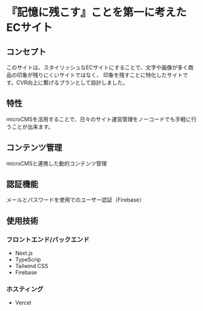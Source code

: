 # 『記憶に残こす』ことを第一に考えたECサイト

## コンセプト
このサイトは、スタイリッシュなECサイトにすることで、文字や画像が多く商品の印象が残りにくいサイトではなく、
印象を残すことに特化したサイトです。CVR向上に繋げるプランとして設計しました。

## 特性
microCMSを活用することで、日々のサイト運営管理をノーコードでも手軽に行うことが出来ます。

## コンテンツ管理

microCMSと連携した動的コンテンツ管理

## 認証機能 

メールとパスワードを使用でのユーザー認証（Firebase）

## 使用技術
### フロントエンド/バックエンド
- Next.js
- TypeScrip
- Tailwind CSS
- Firebase
  
### ホスティング

- Vercel

